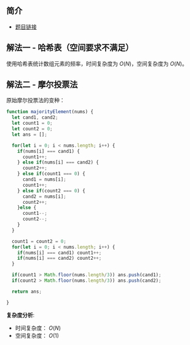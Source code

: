  
 
 
## 简介
- [题目链接](https://leetcode-cn.com/problems/majority-element-ii/)

## 解法一 - 哈希表（空间要求不满足）
使用哈希表统计数组元素的频率，时间复杂度为 $O(N)$，空间复杂度为 $O(N)$。

## 解法二 - 摩尔投票法
原始摩尔投票法的变种：
```javascript
function majorityElement(nums) {
  let cand1, cand2;
  let count1 = 0;
  let count2 = 0;
  let ans = [];

  for(let i = 0; i < nums.length; i++) {
    if(nums[i] === cand1) {
      count1++;
    } else if(nums[i] === cand2) {
      count2++;
    } else if(count1 === 0) {
      cand1 = nums[i];
      count1++;
    } else if(count2 === 0) {
      cand2 = nums[i];
      count2++;
    }else {
      count1--;
      count2--;
    }
  }

  count1 = count2 = 0;
  for(let i = 0; i < nums.length; i++) {
    if(nums[i] === cand1) count1++;
    if(nums[i] === cand2) count2++;
  }

  if(count1 > Math.floor(nums.length/3)) ans.push(cand1);
  if(count2 > Math.floor(nums.length/3)) ans.push(cand2);

  return ans;

}

```
**复杂度分析**:
- 时间复杂度： $O(N)$
- 空间复杂度： $O(1)$